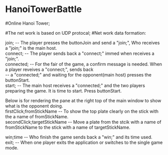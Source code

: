 # HanoiTowerBattle


#Online Hanoi Tower;

#The net work is based on UDP protocal;
#Net work data formation:

join;         -- The player presses the buttonJoin and send a "join;", Who receives a "join;" is the main host.<br>
connect;      -- The player sends back a "connect;" immed when receives a "join;".<br>
connected;    -- For the fair of the game, a confirm message is needed. When a player reveives a "connect;", sends back  <br>
              -- a "connected;" and waiting for the opponent(main host) presses the buttonStart. <br>
start;        -- The main host receives a "connected;" and the two players preparing the game. It is time to start. Press buttonStart. <br>

Below is for rendering the pane at the right top of the main window to show what is the opponent doing.<br>
firstClick;fromStickName   -- To show the top plate clearly on the stick with the a name of fromStickName. <br>
secondClick;targetStickName  -- Move a plate from the stcik with a name of fromStickName to the stick with a name of targetStickName.<br>

win;time      -- Who finish the game sends back a "win;" and its time used.<br>
exit;         -- When one player exits the application or switches to the single game mode.<br>










